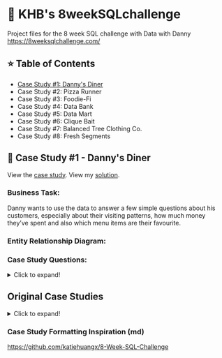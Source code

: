 :sunrise_over_mountains: KHB's 8weekSQLchallenge 
======
Project files for the 8 week SQL challenge with Data with Danny  
https://8weeksqlchallenge.com/

:star: Table of Contents
------
* [Case Study #1: Danny's Diner](#case-study-1-danny-s-diner)
* Case Study #2: Pizza Runner
* Case Study #3: Foodie-Fi
* Case Study #4: Data Bank
* Case Study #5: Data Mart
* Case Study #6: Clique Bait
* Case Study #7: Balanced Tree Clothing Co.
* Case Study #8: Fresh Segments

:hamburger: Case Study #1 - Danny's Diner
------
View the [case study](https://8weeksqlchallenge.com/case-study-1/). View my [solution](Case%20Study%20%231%20-%20Danny's%20Diner).

### Business Task:  
Danny wants to use the data to answer a few simple questions about his customers, especially about their visiting patterns, how much money they’ve spent and also which menu items are their favourite.

### Entity Relationship Diagram:

### Case Study Questions:
<details>
  <summary>Click to expand!</summary>
  
What is the total amount each customer spent at the restaurant?  

How many days has each customer visited the restaurant?  
  
What was the first item from the menu purchased by each customer?  
  
What is the most purchased item on the menu and how many times was it purchased by all customers?  
  
Which item was the most popular for each customer?  
  
Which item was purchased first by the customer after they became a member?  
  
Which item was purchased just before the customer became a member?  
  
What is the total items and amount spent for each member before they became a member?  
  
If each $1 spent equates to 10 points and sushi has a 2x points multiplier - how many points would each customer have?  
  
In the first week after a customer joins the program (including their join date) they earn 2x points on all items, not just sushi - how many points do customer A and B have at the end of January?  
 </details>


Original Case Studies
------
<details>
  <summary>Click to expand!</summary>
  
  ### Weekly interactive case studies
  
* [Case Study #1 - Danny’s Diner](https://8weeksqlchallenge.com/case-study-1/)
* [Case Study #2 - Pizza Runner](https://8weeksqlchallenge.com/case-study-2/)
* [Case Study #3 - Foodie-Fi](https://8weeksqlchallenge.com/case-study-3/)
* [Case Study #4 - Data Bank](https://8weeksqlchallenge.com/case-study-4/)
* [Case Study #5 - Data Mart](https://8weeksqlchallenge.com/case-study-5/)
* [Case Study #6 - Clique Bait](https://8weeksqlchallenge.com/case-study-6/)
* [Case Study #7 - Balanced Tree Clothing Co.](https://8weeksqlchallenge.com/case-study-7/)
* [Case Study #8 - Fresh Segments](https://8weeksqlchallenge.com/case-study-8/)
</details>

### Case Study Formatting Inspiration (md)
https://github.com/katiehuangx/8-Week-SQL-Challenge
